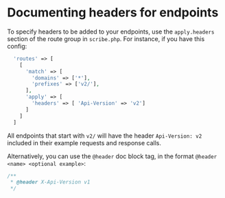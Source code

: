 # Documenting headers for endpoints

To specify headers to be added to your endpoints, use the `apply.headers` section of the route group in `scribe.php`. For instance, if you have this config:

```php
  'routes' => [
    [
      'match' => [
        'domains' => ['*'],
        'prefixes' => ['v2/'],
      ],
      'apply' => [
        'headers' => [ 'Api-Version' => 'v2']
      ]
    ]
  ]
```

All endpoints that start with `v2/` will have the header `Api-Version: v2` included in their example requests and response calls.

Alternatively, you can use the `@header` doc block tag, in the format `@header <name> <optional example>`:

```php
/**
 * @header X-Api-Version v1
 */

```

